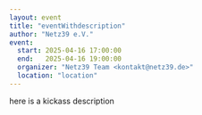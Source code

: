 ```yaml
---
layout: event
title: "eventWithdescription"
author: "Netz39 e.V." 
event:
  start: 2025-04-16 17:00:00 
  end:   2025-04-16 19:00:00 
  organizer: "Netz39 Team <kontakt@netz39.de>" 
  location: "location"
---
```

<!-- event imported from discord manual changes may be overwritten -->
here is a kickass description